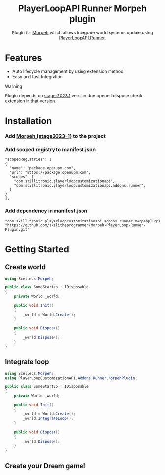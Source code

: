 <div align="center">   

<h1>PlayerLoopAPI Runner Morpeh plugin</h1>
Plugin for <a href="https://github.com/scellecs/morpeh/tree/stage-2023.1">Morpeh</a> which allows integrate world systems update using <a href="https://github.com/skelitheprogrammer/PlayerLoop-customization-API-Runner-Addon">PlayerLoopAPI.Runner</a>.
</div>

# Features
- Auto lifecycle management by using extension method
- Easy and fast Integration

> [!WARNING]
> Plugin depends on [stage-2023.1](https://github.com/scellecs/morpeh/tree/stage-2023.1) version due opened dispose check extension in that version.

# Installation

### Add [Morpeh (stage2023-1)](https://github.com/scellecs/morpeh/tree/stage-2023.1#-how-to-install) to the project
### Add scoped registry to manifest.json
```
"scopedRegistries": [
{
  "name": "package.openupm.com",
  "url": "https://package.openupm.com",
  "scopes": [
    "com.skillitronic.playerloopcustomizationapi",
    "com.skillitronic.playerloopcustomizationapi.addons.runner",
  ]
}
],
```

### Add dependency in manifest.json
```
"com.skillitronic.playerloopcustomizationapi.addons.runner.morpehplugin": "https://github.com/skelitheprogrammer/Morpeh-PlayerLoop-Runner-Plugin.git"
```

# Getting Started

## Create world
```c#
using Scellecs.Morpeh;

public class SomeStartup : IDisposable
{
    private World _world;

    public void Init()
    {
        _world = World.Create();
    }
    
    public void Dispose()
    {
        _world.Dispose();
    }
}
```

## Integrate loop
```c#
using Scellecs.Morpeh;
using PlayerLoopCustomizationAPI.Addons.Runner.MorpehPlugin;

public class SomeStartup : IDisposable
{
    private World _world;

    public void Init()
    {
        _world = World.Create();
        _world.IntegrateLoop();
    }
    
    public void Dispose()
    {
        _world.Dispose();
    }
}
```

## Create your Dream game!

